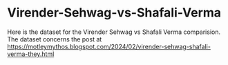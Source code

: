 # Virender-Sehwag-vs-Shafali-Verma
Here is the dataset for the Virender Sehwag vs Shafali Verma comparision. The dataset concerns the post at https://motleymythos.blogspot.com/2024/02/virender-sehwag-shafali-verma-they.html
